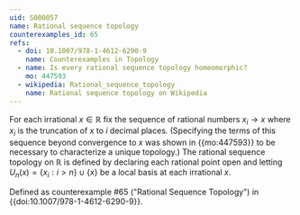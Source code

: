 ```yaml
---
uid: S000057
name: Rational sequence topology
counterexamples_id: 65
refs:
  - doi: 10.1007/978-1-4612-6290-9 
    name: Counterexamples in Topology
  - name: Is every rational sequence topology homeomorphic?
    mo: 447593
  - wikipedia: Rational_sequence_topology
    name: Rational sequence topology on Wikipedia
---
```

For each irrational $x \in \mathbb{R}$ fix the sequence of rational numbers $x_i \rightarrow x$ where $x_i$ is the truncation of $x$ to $i$ decimal places. (Specifying the terms of this sequence beyond convergence to $x$ was shown in {{mo:447593}} to be necessary to characterize a unique topology.) The rational sequence topology on $\mathbb{R}$ is defined by declaring each rational point open and letting $U_n(x) = \{x_i : i>n\} \cup \{x\}$ be a local basis at each irrational $x$.

Defined as counterexample #65 ("Rational Sequence Topology")
in {{doi:10.1007/978-1-4612-6290-9}}.
